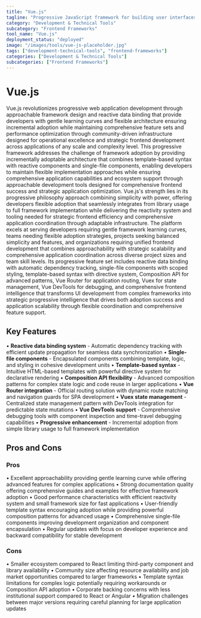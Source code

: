 ```yaml
---
title: "Vue.js"
tagline: "Progressive JavaScript framework for building user interfaces"
category: "Development & Technical Tools"
subcategory: "Frontend Frameworks"
tool_name: "Vue.js"
deployment_status: "deployed"
image: "/images/tools/vue-js-placeholder.jpg"
tags: ["development-technical-tools", "frontend-frameworks"]
categories: ["Development & Technical Tools"]
subcategories: ["Frontend Frameworks"]
---
```


# Vue.js

Vue.js revolutionizes progressive web application development through approachable framework design and reactive data binding that provide developers with gentle learning curves and flexible architecture ensuring incremental adoption while maintaining comprehensive feature sets and performance optimization through community-driven infrastructure designed for operational excellence and strategic frontend development across applications of any scale and complexity level. This progressive framework addresses the challenge of framework adoption by providing incrementally adoptable architecture that combines template-based syntax with reactive components and single-file components, enabling developers to maintain flexible implementation approaches while ensuring comprehensive application capabilities and ecosystem support through approachable development tools designed for comprehensive frontend success and strategic application optimization. Vue.js's strength lies in its progressive philosophy approach combining simplicity with power, offering developers flexible adoption that seamlessly integrates from library usage to full framework implementation while delivering the reactivity system and tooling needed for strategic frontend efficiency and comprehensive application coordination through adaptable infrastructure. The platform excels at serving developers requiring gentle framework learning curves, teams needing flexible adoption strategies, projects seeking balanced simplicity and features, and organizations requiring unified frontend development that combines approachability with strategic scalability and comprehensive application coordination across diverse project sizes and team skill levels. Its progressive feature set includes reactive data binding with automatic dependency tracking, single-file components with scoped styling, template-based syntax with directive system, Composition API for advanced patterns, Vue Router for application routing, Vuex for state management, Vue DevTools for debugging, and comprehensive frontend intelligence that transforms UI development from complex frameworks into strategic progressive intelligence that drives both adoption success and application scalability through flexible coordination and comprehensive feature support.

## Key Features

• **Reactive data binding system** - Automatic dependency tracking with efficient update propagation for seamless data synchronization
• **Single-file components** - Encapsulated components combining template, logic, and styling in cohesive development units
• **Template-based syntax** - Intuitive HTML-based templates with powerful directive system for declarative rendering
• **Composition API flexibility** - Advanced composition patterns for complex state logic and code reuse in larger applications
• **Vue Router integration** - Official routing solution with dynamic route matching and navigation guards for SPA development
• **Vuex state management** - Centralized state management pattern with DevTools integration for predictable state mutations
• **Vue DevTools support** - Comprehensive debugging tools with component inspection and time-travel debugging capabilities
• **Progressive enhancement** - Incremental adoption from simple library usage to full framework implementation

## Pros and Cons

### Pros
• Excellent approachability providing gentle learning curve while offering advanced features for complex applications
• Strong documentation quality offering comprehensive guides and examples for effective framework adoption
• Good performance characteristics with efficient reactivity system and small framework size for fast applications
• User-friendly template syntax encouraging adoption while providing powerful composition patterns for advanced usage
• Comprehensive single-file components improving development organization and component encapsulation
• Regular updates with focus on developer experience and backward compatibility for stable development

### Cons
• Smaller ecosystem compared to React limiting third-party component and library availability
• Community size affecting resource availability and job market opportunities compared to larger frameworks
• Template syntax limitations for complex logic potentially requiring workarounds or Composition API adoption
• Corporate backing concerns with less institutional support compared to React or Angular
• Migration challenges between major versions requiring careful planning for large application updates